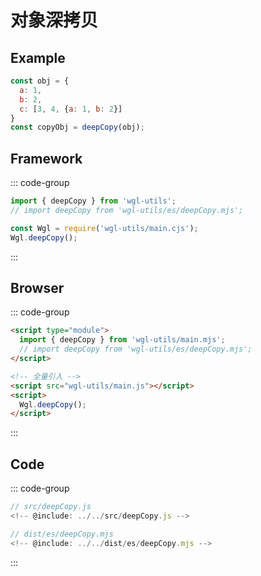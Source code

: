 # 对象深拷贝

## Example
```js
const obj = {
  a: 1,
  b: 2,
  c: [3, 4, {a: 1, b: 2}]
}
const copyObj = deepCopy(obj);
```

## Framework
::: code-group
```js  [ESModule]
import { deepCopy } from 'wgl-utils';
// import deepCopy from 'wgl-utils/es/deepCopy.mjs';
```
```js  [CommonJs]
const Wgl = require('wgl-utils/main.cjs');
Wgl.deepCopy();
```
:::


## Browser
::: code-group

```html  [ESModule]
<script type="module">
  import { deepCopy } from 'wgl-utils/main.mjs';
  // import deepCopy from 'wgl-utils/es/deepCopy.mjs';
</script>
```
```html  [ES5]
<!-- 全量引入 -->
<script src="wgl-utils/main.js"></script>
<script>
  Wgl.deepCopy();
</script>
```
:::


## Code
::: code-group

```js  [源码]
// src/deepCopy.js
<!-- @include: ../../src/deepCopy.js -->
```

```js  [ESModule]
// dist/es/deepCopy.mjs
<!-- @include: ../../dist/es/deepCopy.mjs -->
```
:::
